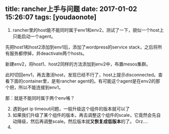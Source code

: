 
title: rancher上手与问题
date: 2017-01-02 15:26:07
tags: [youdaonote]
---

1. rancher里的host能不能同时属于env1和env2，测试了一下，貌似一个host上只能启动一个agent。

先把host1和host2添加到env1后，添加了wordpress的service stack，之后将所有服务都停掉，并deactivate两个hosts。

新建env2，将host1、host2同样的方法添加到env2中，布置mesos集群。

此时切回env1，再去激活host，发现已经不行了，host上提示disconnected。查看下面的container里，是有rancher agent的。有可能这个agent是在env2的那个把，所以不能连接到env1。


那：就是不能同时属于两个env咯？


2. 遇到get ip timeout问题，一般升级这个组件的版本就可以了
3. 如果我们升级了某个组件的版本，再去调整这个组件的scale，它竟然会先自动降级，然后再调整scale。然后版本就**又恢复成低版本**的了。 Orz....
4. 
